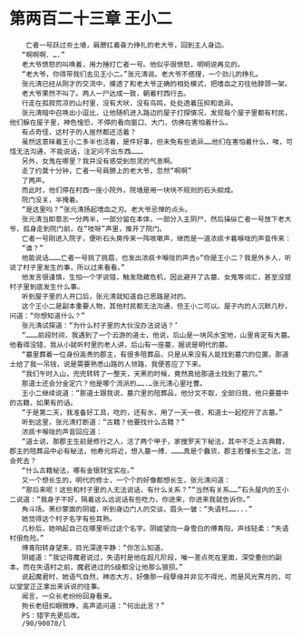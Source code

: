# 第两百二十三章 王小二
        亡者一号跃过夯土墙，肩膀扛着奋力挣扎的老大爷，回到主人身边。
       “啊啊啊．….”
       老大爷愤怒的叫唤着，用力捶打亡者一号。他似乎很愤怒，明明说再见的。
       “老大爷，你得带我们去见王小二。”张元清说。老大爷不搭理，一个劲儿的挣扎。
       张元清已经从刚才的交流中，摸透了和老大爷正确的相处模式，把嗜血之刃往他脖颈一架。
       老大爷果然不叫了。两人一尸达成一致，朝着村西行去。
       行走在孤寂荒凉的山村里，没有犬吠，没有鸟鸣，处处透着压抑和诡异。
       张元清暗中召唤出小逗比，让他随机进入路边的屋子打探情况，发现每个屋子里都有村民，他们躲在屋子里，神色惶恐，不停的看向窗口、大门，仿佛在害怕着什么。
       有点奇怪，这村子的人居然都还活着？
       虽然这意味着王小二多半也活着，是件好事，但未免有些诡异……他们在害怕着什么，唉，可惜无法沟通，不能说话，注定问不出东西………
       另外，女鬼在哪里？我并没有感受到怨灵的气息啊。
       走了约莫十分钟，亡者一号肩膀上的老大爷，忽然“啊啊”
       了两声。
       而此时，他们停在村西一座小院外，院墙是用一块块不规则的石头砌成。
       院门没关，半掩着。
       “是这里吗？”张元清扬起嗜血之刃。老大爷忌惮的点头。
       张元清当即意志一分两半，一部分留在本体，一部分入主阴尸，然后操纵亡者一号放下老大爷，孤身走到院门前，在“吱呀”声里，推开了院门。
       亡者一号刚进入院子，便听石头房传来一阵咳嗽声，继而是一道浓痰卡着喉咙的声音传来：
       “谁？”
       他能说话………亡者一号挑了挑眉，也发出浓痰卡喉咙的声吉◇“你是王小二？我是外乡人，听说了村子里发生的事，所以过来看看。”
       他发言很谨慎，生怕一个字说错，触发隐藏危机，因此避开了古墓、女鬼等词汇，甚至没提村子里到底发生什么事。
       听到屋子里的人开口后，张元清就知道自己思路是对的。
       这个王小二是副本重要人物，其他村民都无法沟通，但王小二可以。屋子内的人沉默几秒，问道：“你想知道什么？”
       张元清试探道：“为什么村子里的大伙没办法说话？’
       “………前段时间，我遇到了一个云游的道士，他说，后山是一块风水宝地，山里肯定有大墓。他看得没错，我从小就听村里的老人讲，后山有一座墓，据说是明代的墓。
       “墓里葬着一位身份高贵的郡主，有很多陪葬品，只是从来没有人能找到墓穴的位置。那道士给了我一吊钱，说是需要熟悉山路的人领路，我便答应了下来。
       “我们午时入山，兜兜转转了一整天，天黑的时候，竟然真给那道士找到了墓穴。”
       那道士还会分金定穴？他是哪个流派的…….…张元清心里吐曹。
       王小二继续说道：“那道士跟我说，墓穴里的陪葬品，他分文不取，全部归我，他只要墓中的古籍，如果有的话。
       “于是第二天，我准备好工具，吃的，还有水，用了一天一夜，和道士一起挖开了古墓。”
       听到这里，张元清打断道：“古籍？他要找什么古籍？”
       浓痰卡喉咙的声音回应道：
       “道士说，那郡主生前是修行之人，活了两个甲子，家搜罗天下秘法，其中不乏上古典籍，郡主的陪葬品中必有秘法，他寿元将近，想入墓一搏．………真是个蠢货，郡主若懂长生之法，岂会死去？
       “什么古籍秘法，哪有金银财宝实在。”
       又一个想长生的，明代的修士，一个个的好像都想长生，张元清问道：
       “那后来呢！这些和村子里的人无法说话，有什么关系？”“当然有关系……”石头屋内的王小二说道：“我身子不好，隔着这么远说话有些吃力，你进来，你进来我就告诉你。”
       角斗场。黑纱蒙面的阴姬，听到身边门人的交谈，眉头一皱：“失语村……...”
       她觉得这个村子名字有些耳熟。
       几秒后，她响起自己在哪里听过这个名字。阴姬望向一身雪白的傅青阳，声线轻柔：“失语村很危险。”
       傅青阳转身望来，目光深邃平静：“你怎么知道。
       阴姬道：“我记得魔君说过，失语村是他在超凡阶段，唯一差点死在里面，深受重创的副本。而在失语村之前，魔君进过的S级都没让他那么狼狈。”
       说起魔君时，她语气自然，神态大方，好像那一段孽缘并非见不得光，而是风光霁月的，可以堂堂正正拿出来诉说的往事。
       闻言，一众长老纷纷回身看来。
       狗长老纽扣眼微睁，高声追问道：“何出此言？”
       PS：错字先更后改。
       /90/90070/l